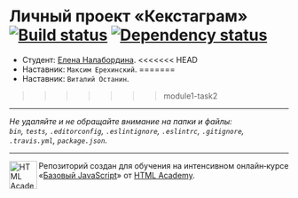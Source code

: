 # Личный проект «Кекстаграм» [![Build status][travis-image]][travis-url] [![Dependency status][dependency-image]][dependency-url]

* Студент: [Елена Налабордина](https://up.htmlacademy.ru/javascript/7/user/201550).
<<<<<<< HEAD
* Наставник: `Максим Ерехинский`.
=======
* Наставник: `Виталий Останин`.
>>>>>>> module1-task2

---

_Не удаляйте и не обращайте внимание на папки и файлы:_<br>
_`bin`, `tests`, `.editorconfig`, `.eslintignore`, `.eslintrc`, `.gitignore`, `.travis.yml`, `package.json`._

---

<a href="https://htmlacademy.ru/intensive/javascript"><img align="left" width="50" height="50" title="HTML Academy" src="https://up.htmlacademy.ru/static/img/intensive/javascript/logo-for-github.svg"></a>

Репозиторий создан для обучения на интенсивном онлайн‑курсе «[Базовый JavaScript](https://htmlacademy.ru/intensive/javascript)» от [HTML Academy](https://htmlacademy.ru).

[travis-image]: https://travis-ci.org/htmlacademy-javascript/201550-kekstagram.svg?branch=master
[travis-url]: https://travis-ci.org/htmlacademy-javascript/201550-kekstagram
[dependency-image]: https://david-dm.org/htmlacademy-javascript/201550-kekstagram.svg?style=flat-square
[dependency-url]: https://david-dm.org/htmlacademy-javascript/201550-kekstagram
